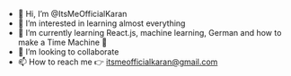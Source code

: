 - 👋 Hi, I’m @ItsMeOfficialKaran
- 👀 I’m interested in learning almost everything
- 🌱 I’m currently learning React.js, machine learning, German and how to make a Time Machine 🙂
- 💞️ I’m looking to collaborate
- 📫 How to reach me 👉 itsmeofficialkaran@gmail.com

<!---
ItsMeOfficialKaran/ItsMeOfficialKaran is a ✨ special ✨ repository because its `README.md` (this file) appears on your GitHub profile.
You can click the Preview link to take a look at your changes.
--->
